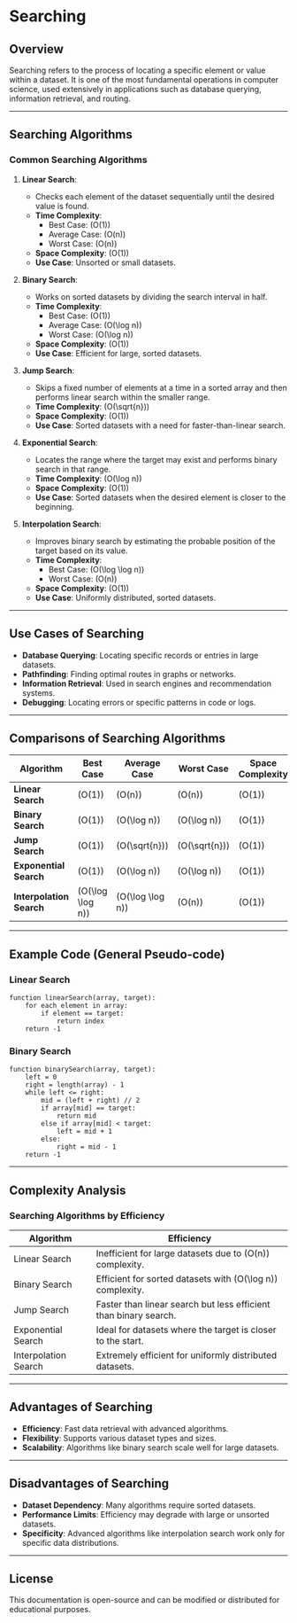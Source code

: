 # Searching

## Overview

Searching refers to the process of locating a specific element or value within a dataset. It is one of the most fundamental operations in computer science, used extensively in applications such as database querying, information retrieval, and routing.

---

## Searching Algorithms

### Common Searching Algorithms

1. **Linear Search**:
   - Checks each element of the dataset sequentially until the desired value is found.
   - **Time Complexity**: 
     - Best Case: \(O(1)\)
     - Average Case: \(O(n)\)
     - Worst Case: \(O(n)\)
   - **Space Complexity**: \(O(1)\)
   - **Use Case**: Unsorted or small datasets.

2. **Binary Search**:
   - Works on sorted datasets by dividing the search interval in half.
   - **Time Complexity**: 
     - Best Case: \(O(1)\)
     - Average Case: \(O(\log n)\)
     - Worst Case: \(O(\log n)\)
   - **Space Complexity**: \(O(1)\)
   - **Use Case**: Efficient for large, sorted datasets.

3. **Jump Search**:
   - Skips a fixed number of elements at a time in a sorted array and then performs linear search within the smaller range.
   - **Time Complexity**: \(O(\sqrt{n})\)
   - **Space Complexity**: \(O(1)\)
   - **Use Case**: Sorted datasets with a need for faster-than-linear search.

4. **Exponential Search**:
   - Locates the range where the target may exist and performs binary search in that range.
   - **Time Complexity**: \(O(\log n)\)
   - **Space Complexity**: \(O(1)\)
   - **Use Case**: Sorted datasets when the desired element is closer to the beginning.

5. **Interpolation Search**:
   - Improves binary search by estimating the probable position of the target based on its value.
   - **Time Complexity**: 
     - Best Case: \(O(\log \log n)\)
     - Worst Case: \(O(n)\)
   - **Space Complexity**: \(O(1)\)
   - **Use Case**: Uniformly distributed, sorted datasets.

---

## Use Cases of Searching

- **Database Querying**: Locating specific records or entries in large datasets.
- **Pathfinding**: Finding optimal routes in graphs or networks.
- **Information Retrieval**: Used in search engines and recommendation systems.
- **Debugging**: Locating errors or specific patterns in code or logs.

---

## Comparisons of Searching Algorithms

| Algorithm           | Best Case   | Average Case | Worst Case   | Space Complexity | Dataset Requirement      |
|----------------------|-------------|--------------|--------------|-------------------|--------------------------|
| **Linear Search**    | \(O(1)\)    | \(O(n)\)     | \(O(n)\)     | \(O(1)\)          | Unsorted or sorted       |
| **Binary Search**    | \(O(1)\)    | \(O(\log n)\)| \(O(\log n)\)| \(O(1)\)          | Sorted                   |
| **Jump Search**      | \(O(1)\)    | \(O(\sqrt{n})\)| \(O(\sqrt{n})\)| \(O(1)\)      | Sorted                   |
| **Exponential Search**| \(O(1)\)   | \(O(\log n)\)| \(O(\log n)\)| \(O(1)\)          | Sorted                   |
| **Interpolation Search** | \(O(\log \log n)\)| \(O(\log \log n)\)| \(O(n)\)| \(O(1)\)| Uniformly distributed, sorted |

---

## Example Code (General Pseudo-code)

### Linear Search
```plaintext
function linearSearch(array, target):
    for each element in array:
        if element == target:
            return index
    return -1
```

### Binary Search
```plaintext
function binarySearch(array, target):
    left = 0
    right = length(array) - 1
    while left <= right:
        mid = (left + right) // 2
        if array[mid] == target:
            return mid
        else if array[mid] < target:
            left = mid + 1
        else:
            right = mid - 1
    return -1
```

---

## Complexity Analysis

### Searching Algorithms by Efficiency
| Algorithm           | Efficiency               |
|----------------------|--------------------------|
| Linear Search        | Inefficient for large datasets due to \(O(n)\) complexity. |
| Binary Search        | Efficient for sorted datasets with \(O(\log n)\) complexity. |
| Jump Search          | Faster than linear search but less efficient than binary search. |
| Exponential Search   | Ideal for datasets where the target is closer to the start. |
| Interpolation Search | Extremely efficient for uniformly distributed datasets. |

---

## Advantages of Searching

- **Efficiency**: Fast data retrieval with advanced algorithms.
- **Flexibility**: Supports various dataset types and sizes.
- **Scalability**: Algorithms like binary search scale well for large datasets.

---

## Disadvantages of Searching

- **Dataset Dependency**: Many algorithms require sorted datasets.
- **Performance Limits**: Efficiency may degrade with large or unsorted datasets.
- **Specificity**: Advanced algorithms like interpolation search work only for specific data distributions.

---

## License

This documentation is open-source and can be modified or distributed for educational purposes.